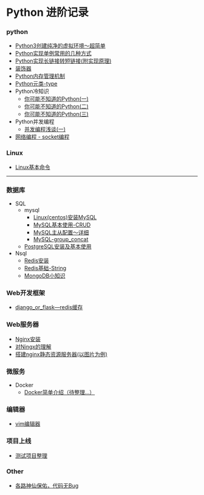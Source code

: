 # Python 进阶记录
### python
- [Python3创建纯净的虚拟环境～超简单](https://github.com/chongjing001/Python-Advance/blob/master/Tips/Python3%20%E5%88%9B%E5%BB%BA%E7%8E%AF%E5%A2%83%E7%9A%84%E5%91%BD%E4%BB%A4%EF%BC%89.md)
- [Python实现单例常用的几种方式](https://github.com/chongjing001/Python-Advance/blob/master/Tips/Python%E5%AE%9E%E7%8E%B0%E5%8D%95%E4%BE%8B%E5%B8%B8%E7%94%A8%E7%9A%84%E5%87%A0%E7%A7%8D%E6%96%B9%E5%BC%8F.md)
- [Python实现长链接转短链接(附实现原理)](https://github.com/chongjing001/Python-Advance/blob/master/Tips/Python%E5%AE%9E%E7%8E%B0%E9%95%BF%E9%93%BE%E6%8E%A5%E8%BD%AC%E7%9F%AD%E9%93%BE%E6%8E%A5%EF%BC%88%E9%99%84%E5%AE%9E%E7%8E%B0%E5%8E%9F%E7%90%86.md)
- [装饰器](https://github.com/chongjing001/Python-Advance/blob/master/Tips/%E8%A3%85%E9%A5%B0%E5%99%A8.md)
- [Python内存管理机制](https://github.com/chongjing001/Python-Advance/blob/master/Tips/Python%E5%86%85%E5%AD%98%E7%AE%A1%E7%90%86%E6%9C%BA%E5%88%B6.md)
- [Python元类-type](https://github.com/chongjing001/Python-Advance/blob/master/Tips/%E5%85%83%E7%B1%BB%E7%BC%96%E7%A8%8B.md)
- Python冷知识
  - [你可能不知道的Python(一)](https://github.com/chongjing001/Python-Advance/blob/master/Tips/%E4%BD%A0%E5%8F%AF%E8%83%BD%E4%B8%8D%E7%9F%A5%E9%81%93%E7%9A%84Python(%E4%B8%80).md)
  - [你可能不知道的Python(二)](https://github.com/chongjing001/Python-Advance/blob/master/Tips/%E4%BD%A0%E5%8F%AF%E8%83%BD%E4%B8%8D%E7%9F%A5%E9%81%93%E7%9A%84Python%EF%BC%88%E4%BA%8C%EF%BC%89.md)
  - [你可能不知道的Python(三)](https://github.com/chongjing001/Python-Advance/blob/master/Tips/%E4%BD%A0%E5%8F%AF%E8%83%BD%E4%B8%8D%E7%9F%A5%E9%81%93%E7%9A%84Python(%E4%B8%89).md)
- Python并发编程
  - [并发编程浅谈(一)](https://github.com/chongjing001/Python-Advance/blob/master/Tips/%E5%B9%B6%E5%8F%91%E7%BC%96%E7%A8%8B%E6%B5%85%E8%B0%88(%E4%B8%80).md)
- [网络编程 - socket编程](https://github.com/chongjing001/Python-Advance/blob/master/Tips/%E7%BD%91%E7%BB%9C%E7%BC%96%E7%A8%8B%20-%20socket%E7%BC%96%E7%A8%8B.md)
### Linux
- [Linux基本命令](https://github.com/chongjing001/Python-Advance/blob/master/Tips/Linux.md)
***
### 数据库
- SQL
  - mysql
    - [Linux(centos)安装MySQL](https://github.com/chongjing001/Python-Advance/blob/master/Tips/MySQL%E5%AE%89%E8%A3%85(Linux%E7%B3%BB%E7%BB%9F).md)
    - [MySQL基本使用-CRUD](https://github.com/chongjing001/Python-Advance/blob/master/Tips/MySQL%E5%9F%BA%E6%9C%AC%E4%BD%BF%E7%94%A8(%E4%B8%80).md)
    - [MySQL主从配置～详细](https://github.com/chongjing001/Python-Advance/blob/master/Database/MySQL%E4%B8%BB%E4%BB%8E%E9%85%8D%E7%BD%AE.md)
    - [MySQL-group_concat](https://github.com/chongjing001/Python-Advance/blob/master/Database/group_concat.md)
  - [PostgreSQL安装及基本使用](https://github.com/chongjing001/Python-Advance/blob/master/Database/postgresql.md)
- Nsql
  - [Redis安装](https://github.com/chongjing001/Python-Advance/blob/master/Tips/Redis%E5%9F%BA%E7%A1%80%EF%BC%88%E4%B8%80%EF%BC%89.md)
  - [Redis基础-String](https://github.com/chongjing001/Python-Advance/blob/master/Tips/Redis%E5%9F%BA%E7%A1%80-String%EF%BC%88%E5%AD%97%E7%AC%A6%E4%B8%B2%EF%BC%89--%E5%B8%B8%E7%94%A8%E6%8C%87%E4%BB%A4.md)
  - [MongoDB小知识](https://github.com/chongjing001/Python-Advance/blob/master/Database/MongoDB%E5%B0%8F%E7%9F%A5%E8%AF%86.md)
### Web开发框架
- [django_or_flask—redis缓存](https://github.com/chongjing001/Python-Advance/blob/master/Web-Frame/django_or_flask%E2%80%94redis%E7%BC%93%E5%AD%98.md)
### Web服务器
- [Nginx安装](https://github.com/chongjing001/Python-Advance/blob/master/Tips/Nginx%E6%9C%8D%E5%8A%A1%E5%99%A8%E5%AE%89%E8%A3%85.md)
- [对Ningx的理解](https://github.com/chongjing001/Python-Advance/blob/master/Web-Service/nginx.md)
- [搭建nginx静态资源服务器(以图片为例)](https://github.com/chongjing001/Python-Advance/blob/master/Web-Service/%E6%90%AD%E5%BB%BAnginx%E9%9D%99%E6%80%81%E8%B5%84%E6%BA%90%E6%9C%8D%E5%8A%A1%E5%99%A8(%E4%BB%A5%E5%9B%BE%E7%89%87%E4%B8%BA%E4%BE%8B).md)
### 微服务
- Docker
  - [Docker简单介绍（待整理...）](https://github.com/chongjing001/Python-Advance/blob/master/Micro-Service/docker.md)
### 编辑器
- [vim编辑器](https://github.com/chongjing001/Python-Advance/blob/master/Tips/vim%E7%BC%96%E8%BE%91%E5%99%A8%E4%B9%8B%E7%A5%9E.md)
### 项目上线
- [测试项目整理](https://github.com/chongjing001/Python-Advance/blob/master/Projects/%E9%A1%B9%E7%9B%AE.md)
### Other
- [各路神仙保佑，代码无Bug](https://github.com/chongjing001/Python-Advance/blob/master/Other/%E6%97%A0bug.md)
